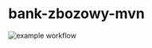 # bank-zbozowy-mvn
![example workflow](https://github.com/AdamPilawski/bank-zbozowy-mvn/actions/workflows/ci.yml/badge.svg)
